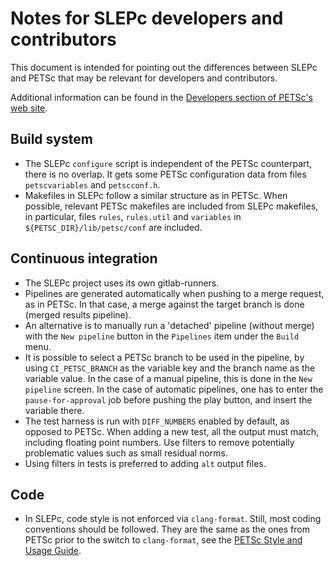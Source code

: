 
Notes for SLEPc developers and contributors
===========================================

This document is intended for pointing out the differences between SLEPc and PETSc that may be relevant for developers and contributors.

Additional information can be found in the [Developers section of PETSc's web site](https://petsc.org/release/developers).

Build system
------------

- The SLEPc `configure` script is independent of the PETSc counterpart, there is no overlap. It gets some PETSc configuration data from files `petscvariables` and `petscconf.h`.
- Makefiles in SLEPc follow a similar structure as in PETSc. When possible, relevant PETSc makefiles are included from SLEPc makefiles, in particular, files `rules`, `rules.util` and `variables` in `${PETSC_DIR}/lib/petsc/conf` are included.

Continuous integration
----------------------

- The SLEPc project uses its own gitlab-runners.
- Pipelines are generated automatically when pushing to a merge request, as in PETSc. In that case, a merge against the target branch is done (merged results pipeline).
- An alternative is to manually run a 'detached' pipeline (without merge) with the `New pipeline` button in the `Pipelines` item under the `Build` menu.
- It is possible to select a PETSc branch to be used in the pipeline, by using `CI_PETSC_BRANCH` as the variable key and the branch name as the variable value. In the case of a manual pipeline, this is done in the `New pipeline` screen. In the case of automatic pipelines, one has to enter the `pause-for-approval` job before pushing the play button, and insert the variable there.
- The test harness is run with `DIFF_NUMBERS` enabled by default, as opposed to PETSc. When adding a new test, all the output must match, including floating point numbers. Use filters to remove potentially problematic values such as small residual norms.
- Using filters in tests is preferred to adding `alt` output files.

Code
----

- In SLEPc, code style is not enforced via `clang-format`. Still, most coding conventions should be followed. They are the same as the ones from PETSc prior to the switch to `clang-format`, see the [PETSc Style and Usage Guide](https://petsc.org/release/developers/style/).

